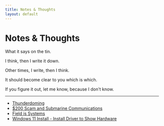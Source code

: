```yaml
---
title: Notes & Thoughts
layout: default
---
```


# Notes & Thoughts

What it says on the tin.

I think, then I write it down.

Other times, I write, then I think.

It should become clear to you which is which. 

If you figure it out, let me know, because I don't know.

---
- [Thunderdoming](td.md)
- [$200 Scam and Submarine Communications](elf-is-neat.md)
- [Field is Systems](field-is-systems.md)
- [Windows 11 Install - Install Driver to Show Hardware](windows-11-usb-installer.md)

